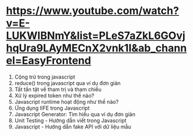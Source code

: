 # https://www.youtube.com/watch?v=E-LUKWIBNmY&list=PLeS7aZkL6GOvjhqUra9LAyMECnX2vnk1I&ab_channel=EasyFrontend

1. Cộng trừ trong javascript
2. reduce() trong javascript qua ví dụ đơn giản
3. Tất tần tật về tham trị và tham chiếu
4. Xử lý expired token như thế nào?
5. Javascript runtime hoạt động như thế nào?
6. Ứng dụng IIFE trong Javascript
7. Javascript Generator: Tìm hiểu qua ví dụ đơn giản
8. Unit Testing - Hướng dẫn viết trong Javascript
9. Javascript - Hướng dẫn fake API với dữ liệu mẫu
